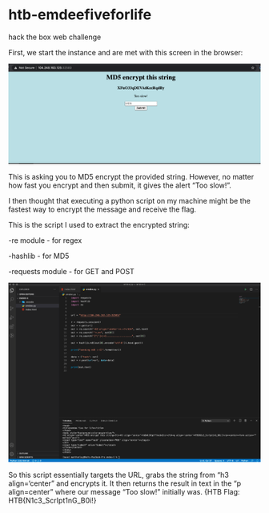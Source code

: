 # htb-emdeefiveforlife
hack the box web challenge 

First, we start the instance and are met with this screen in the browser:

![emdee1](https://github.com/mattbhenley/Images/blob/master/emdeefive.png)

This is asking you to MD5 encrypt the provided string. However, no matter how fast you encrypt and then submit, it gives the alert “Too slow!”. 

I then thought that executing a python script on my machine might be the fastest way to encrypt the message and receive the flag. 

This is the script I used to extract the encrypted string: 

-re module - for regex

-hashlib - for MD5

-requests module - for GET and POST

![emdee2](https://github.com/mattbhenley/Images/blob/master/emdeefivepython.png)

So this script essentially targets the URL, grabs the string from “h3 align=‘center” and encrypts it. It then returns the result in text in the “p align=center” where our message “Too slow!” initially was. {HTB Flag: HTB{N1c3_ScrIpt1nG_B0i!}
